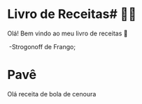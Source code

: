 # Livro de Receitas# :man_cook:



Olá! Bem vindo ao meu livro de receitas :wave:

​	-Strogonoff de Frango;

# Pavê

Olá receita de bola de cenoura